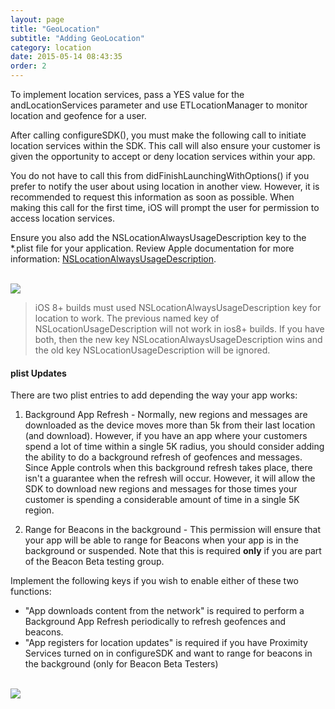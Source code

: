```yaml
---
layout: page
title: "GeoLocation"
subtitle: "Adding GeoLocation"
category: location
date: 2015-05-14 08:43:35
order: 2
---
```


To implement location services, pass a YES value for the andLocationServices parameter and use ETLocationManager to monitor location and geofence for a user.

<script src="https://gist.github.com/sfmc-mobilepushsdk/97f89bf21b6dd92929b1.js"></script>

After calling configureSDK(), you must make the following call to initiate location services within the SDK.  This call will also ensure your customer is given the opportunity to accept or deny location services within your app.

You do not have to call this from didFinishLaunchingWithOptions() if you prefer to notify the user about using location in another view.  However, it is recommended to request this information as soon as possible.  When making this call for the first time, iOS will prompt the user for permission to access location services.

<script src="https://gist.github.com/sfmc-mobilepushsdk/092adf7e911614c30daf.js"></script>

Ensure you also add the NSLocationAlwaysUsageDescription key to the *.plist file for your application. Review Apple documentation for more information: <a href="https://developer.apple.com/library/ios/documentation/General/Reference/InfoPlistKeyReference/Articles/CocoaKeys.html#//apple_ref/doc/uid/TP40009251-SW18" target="_blank">NSLocationAlwaysUsageDescription</a>.

<br/>
<img class="img-responsive" src="{{ site.baseurl }}/assets/location_usage_plist_entry.png" /><br/>

> iOS 8+ builds must used NSLocationAlwaysUsageDescription key for location to work.  The previous named key of NSLocationUsageDescription will not work in ios8+ builds.  If you have both, then the new key NSLocationAlwaysUsageDescription wins and the old key NSLocationUsageDescription will be ignored.  

<a name="plist"></a>
#### plist Updates

There are two plist entries to add depending the way your app works:  

1.  Background App Refresh - Normally, new regions and messages are downloaded as the device moves more than 5k from their last location (and download).  However, if you have an app where your customers spend a lot of time within a single 5K radius, you should consider adding the ability to do a background refresh of geofences and messages.  Since Apple controls when this background refresh takes place, there isn't a guarantee when the refresh will occur.  However, it will allow the SDK to download new regions and messages for those times your customer is spending a considerable amount of time in a single 5K region.

2.  Range for Beacons in the background - This permission will ensure that your app will be able to range for Beacons when your app is in the background or suspended.  Note that this is required **only** if you are part of the Beacon Beta testing group.

Implement the following keys if you wish to enable either of these two functions:

* "App downloads content from the network" is required to perform a Background App Refresh periodically to refresh geofences and beacons.
* "App registers for location updates" is required if you have Proximity Services turned on in configureSDK and want to range for beacons in the background (only for Beacon Beta Testers)

<br/><img class="img-responsive" src="{{ site.baseurl }}/assets/background_modes_plist_entry.png" /><br/>
